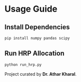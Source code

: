 # Usage Guide

## Install Dependencies
```bash
pip install numpy pandas scipy
```

## Run HRP Allocation
```bash
python run_hrp.py
```

Project curated by **Dr. Athar Kharal**.

